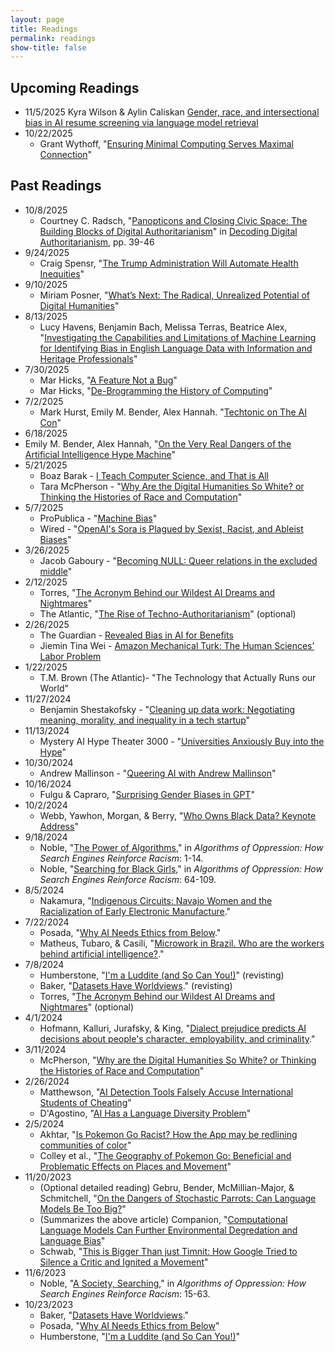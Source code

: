 ```yaml
---
layout: page
title: Readings
permalink: readings
show-title: false
---
```


## Upcoming Readings

* 11/5/2025
  Kyra Wilson & Aylin Caliskan [Gender, race, and intersectional bias in AI resume screening via language model retrieval](https://www.brookings.edu/articles/gender-race-and-intersectional-bias-in-ai-resume-screening-via-language-model-retrieval)
* 10/22/2025
  * Grant Wythoff, "[Ensuring Minimal Computing Serves Maximal Connection](https://dhq.digitalhumanities.org/vol/16/2/000596/000596.html)"

## Past Readings

* 10/8/2025
  * Courtney C. Radsch, "[Panopticons and Closing Civic Space: The Building Blocks of Digital Authoritarianism](https://posada.website/publication/platform-authority-and-data-quality/Digital-Authoritarnism.pdf)" in [Decoding Digital Authoritarianism](https://posada.website/publication/platform-authority-and-data-quality/Digital-Authoritarnism.pdf), pp. 39-46
* 9/24/2025
  * Craig Spensr, "[The Trump Administration Will Automate Health Inequities](https://www.theatlantic.com/health/archive/2025/08/ai-health-inequities/684047/)"
* 9/10/2025
  * Miriam Posner, "[What’s Next: The Radical, Unrealized Potential of Digital Humanities](https://dhdebates.gc.cuny.edu/read/untitled/section/a22aca14-0eb0-4cc6-a622-6fee9428a357)"
* 8/13/2025
  * Lucy Havens, Benjamin Bach, Melissa Terras, Beatrice Alex, "[Investigating the Capabilities and Limitations of Machine Learning for Identifying Bias in English Language Data with Information and Heritage Professionals](https://arxiv.org/abs/2504.00860)"
* 7/30/2025
  * Mar Hicks, "[A Feature Not a Bug](https://www.technologystories.org/a-feature-not-a-bug/)"
  * Mar Hicks, "[De-Brogramming the History of Computing](https://ieeexplore.ieee.org/document/6502624)"
* 7/2/2025
  * Mark Hurst, Emily M. Bender, Alex Hannah. "[Techtonic on The AI Con](https://wfmu.org/archiveplayer/?show=152572&archive=271278)"
* 6/18/2025
 * Emily M. Bender, Alex Hannah, "[On the Very Real Dangers of the Artificial Intelligence Hype Machine](https://lithub.com/on-the-very-real-dangers-of-the-artificial-intelligence-hype-machine/)"
* 5/21/2025
  * Boaz Barak - [I Teach Computer Science, and That is All](https://www.nytimes.com/2025/05/02/opinion/work-school-classroom-politics-harvard.html)
  * Tara McPherson - "[Why Are the Digital Humanities So White? or Thinking the Histories of Race and Computation](https://dhdebates.gc.cuny.edu/read/untitled-88c11800-9446-469b-a3be-3fdb36bfbd1e/section/20df8acd-9ab9-4f35-8a5d-e91aa5f4a0ea)"
* 5/7/2025
  * ProPublica - "[Machine Bias](https://www.propublica.org/article/machine-bias-risk-assessments-in-criminal-sentencing)"
  * Wired - "[OpenAI's Sora is Plagued by Sexist, Racist, and Ableist Biases](https://www.wired.com/story/openai-sora-video-generator-bias/)"
* 3/26/2025
  * Jacob Gaboury - "[Becoming NULL: Queer relations in the excluded middle](https://www.womenandperformance.org/bonus-articles-1/jacob-gaboury-28-2)"
* 2/12/2025
  * Torres, "[The Acronym Behind our Wildest AI Dreams and Nightmares](https://www.truthdig.com/articles/the-acronym-behind-our-wildest-ai-dreams-and-nightmares/)"
  * The Atlantic, "[The Rise of Techno-Authoritarianism](https://www.theatlantic.com/magazine/archive/2024/03/facebook-meta-silicon-valley-politics/677168/)" (optional)
* 2/26/2025
  * The Guardian - [Revealed Bias in AI for Benefits](https://www.theguardian.com/society/2024/dec/06/revealed-bias-found-in-ai-system-used-to-detect-uk-benefits)
  * Jiemin Tina Wei - [Amazon Mechanical Turk: The Human Sciences’ Labor Problem](https://read.dukeupress.edu/labor/article-abstract/21/3/6/390482/Amazon-Mechanical-Turk-The-Human-Sciences-Labor?redirectedFrom=fulltext)
* 1/22/2025
  * T.M. Brown (The Atlantic)- "The Technology that Actually Runs our World"
* 11/27/2024
  * Benjamin Shestakofsky - "[Cleaning up data work: Negotiating meaning, morality, and inequality in a tech startup](https://journals.sagepub.com/doi/10.1177/20539517241285372)"
* 11/13/2024
  * Mystery AI Hype Theater 3000 - "[Universities Anxiously Buy into the Hype](https://peertube.dair-institute.org/w/hcYgUjQExZUPQTzpHHNF8z)"
* 10/30/2024
  * Andrew Mallinson - "[Queering AI with Andrew Mallinson](https://www.youtube.com/watch?v=YiJcwFBQgn8&ab_channel=UALCreativeComputingInstitute)"
* 10/16/2024
  * Fulgu & Capraro, "[Surprising Gender Biases in GPT](https://osf.io/preprints/psyarxiv/mp27q)"
* 10/2/2024
  * Webb, Yawhon, Morgan, & Berry, "[Who Owns Black Data? Keynote Address](https://www.youtube.com/watch?v=M6KkrNkKEeQ)"
* 9/18/2024
  * Noble, "[The Power of Algorithms](https://www.jstor.org/stable/j.ctt1pwt9w5.4)," in <em>Algorithms of Oppression: How Search Engines Reinforce Racism</em>: 1-14.
  * Noble, "[Searching for Black Girls](https://www.jstor.org/stable/j.ctt1pwt9w5.6)," in <em>Algorithms of Oppression: How Search Engines Reinforce Racism</em>: 64-109.
* 8/5/2024
  * Nakamura, "[Indigenous Circuits: Navajo Women and the Racialization of Early Electronic Manufacture](https://muse.jhu.edu/article/563663)."
* 7/22/2024
  * Posada, "[Why AI Needs Ethics from Below](https://posada.website/publication/why-ai-needs-ethics-from-below/Posada2021AINow.pdf)."
  * Matheus, Tubaro, & Casili, "[Microwork in Brazil. Who are the workers behind artificial intelligence?](https://hal.science/hal-04140411)."
* 7/8/2024
  * Humberstone, "[I'm a Luddite (and So Can You!)](https://thenib.com/im-a-luddite/)" (revisting)
  * Baker, "[Datasets Have Worldviews](https://pair.withgoogle.com/explorables/dataset-worldviews/)." (revisting)
  * Torres, "[The Acronym Behind our Wildest AI Dreams and Nightmares](https://www.truthdig.com/articles/the-acronym-behind-our-wildest-ai-dreams-and-nightmares/)" (optional)
* 4/1/2024
  * Hofmann, Kalluri, Jurafsky, & King, "[Dialect prejudice predicts AI decisions about people's character, employability, and criminality](https://arxiv.org/abs/2403.00742)."
* 3/11/2024
  * McPherson, "[Why are the Digital Humanities So White? or Thinking the Histories of Race and Computation](https://dhdebates.gc.cuny.edu/read/untitled-88c11800-9446-469b-a3be-3fdb36bfbd1e/section/20df8acd-9ab9-4f35-8a5d-e91aa5f4a0ea)"
* 2/26/2024
  * Matthewson, "[AI Detection Tools Falsely Accuse International Students of Cheating](https://themarkup.org/machine-learning/2023/08/14/ai-detection-tools-falsely-accuse-international-students-of-cheating)"
  * D'Agostino, "[AI Has a Language Diversity Problem](https://www.insidehighered.com/news/tech-innovation/artificial-intelligence/2023/07/10/ai-has-language-diversity-problem)"
* 2/5/2024
  * Akhtar, "[Is Pokemon Go Racist? How the App may be redlining communities of color](https://www.usatoday.com/story/tech/news/2016/08/09/pokemon-go-racist-app-redlining-communities-color-racist-pokestops-gyms/87732734/)"
  * Colley et al., "[The Geography of Pokemon Go: Beneficial and Problematic Effects on Places and Movement](https://brenthecht.com/publications/chi17_geographyofpokemongo.pdf)"
* 11/20/2023
  * (Optional detailed reading) Gebru, Bender, McMillian-Major, & Schmitchell, "[On the Dangers of Stochastic Parrots: Can Language Models Be Too Big?](https://dl.acm.org/doi/pdf/10.1145/3442188.3445922)"
  * (Summarizes the above article) Companion, "[Computational Language Models Can Further Environmental Degredation and Language Bias](https://www.dailyuw.com/news/article_f5f735a0-9816-11eb-a5c5-0b22dda3ec6b.html)"
  * Schwab, "[This is Bigger Than just Timnit: How Google Tried to Silence a Critic and Ignited a Movement](https://www.fastcompany.com/90608471/timnit-gebru-google-ai-ethics-equitable-tech-movement)"
* 11/6/2023
  * Noble, "[A Society, Searching](https://www.jstor.org/stable/j.ctt1pwt9w5.5)," in <em>Algorithms of Oppression: How Search Engines Reinforce Racism</em>: 15-63.
* 10/23/2023
  * Baker, "[Datasets Have Worldviews](https://pair.withgoogle.com/explorables/dataset-worldviews/)."
  * Posada, "[Why AI Needs Ethics from Below](https://posada.website/publication/why-ai-needs-ethics-from-below/Posada2021AINow.pdf)"
  * Humberstone, "[I'm a Luddite (and So Can You!)](https://thenib.com/im-a-luddite/)"